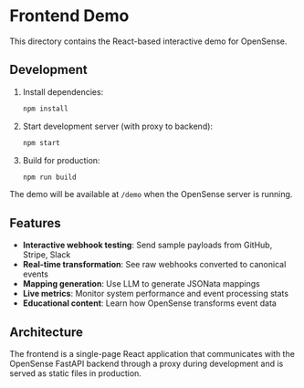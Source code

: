 # Frontend Demo

This directory contains the React-based interactive demo for OpenSense.

## Development

1. Install dependencies:
   ```bash
   npm install
   ```

2. Start development server (with proxy to backend):
   ```bash
   npm start
   ```

3. Build for production:
   ```bash
   npm run build
   ```

The demo will be available at `/demo` when the OpenSense server is running.

## Features

- **Interactive webhook testing**: Send sample payloads from GitHub, Stripe, Slack
- **Real-time transformation**: See raw webhooks converted to canonical events
- **Mapping generation**: Use LLM to generate JSONata mappings
- **Live metrics**: Monitor system performance and event processing stats
- **Educational content**: Learn how OpenSense transforms event data

## Architecture

The frontend is a single-page React application that communicates with the OpenSense FastAPI backend through a proxy during development and is served as static files in production.